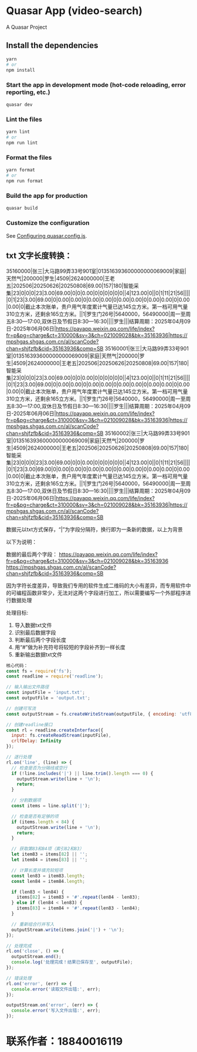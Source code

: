 # Quasar App (video-search)

A Quasar Project

## Install the dependencies
```bash
yarn
# or
npm install
```

### Start the app in development mode (hot-code reloading, error reporting, etc.)
```bash
quasar dev
```


### Lint the files
```bash
yarn lint
# or
npm run lint
```


### Format the files
```bash
yarn format
# or
npm run format
```


### Build the app for production
```bash
quasar build
```

### Customize the configuration
See [Configuring quasar.config.js](https://v2.quasar.dev/quasar-cli-vite/quasar-config-js).

## txt 文字长度转换：

35160000|张三|大马路99弄33号901室|013516393600000000069009|家庭|天然气|200000|罗生|4509|2624000000|王老五|202506|20250626|20250808|69.00|157|180|智能采集|23|0|0|0|23|3.00|69.00|0|0|0.00|0|0|0|0|0|0||4|123.00|0||0|1|11|21|56|||||0|1|23|3.00|69.00|0|0.00|0.00|0|0.00|0.00|0|0.00|0.00|0|0.00|0.00|0|0.00|0.00|0|截止本次账单，贵户用气年度累计气量已达145立方米。第一档可用气量310立方米，还剩余165立方米。||1|罗生门26号|5640000，56490000|周一至周五8:30—17:00,双休日及节假日8:30—16:30||||罗生|||结算周期：2025年04月09日-2025年06月06日|https://payapp.weixin.qq.com/life/index?fr=p&pg=charge&ct=310000&sv=3&ch=021009028&bk=35163936|https://mpshgas.shgas.com.cn/al/scanCode?chan=shjfzfb&cid=35163936&comp=SB
35160001|张三|大马路99弄33号901室|013516393600000000069009|家庭|天然气|200000|罗生|4509|2624000000|王老五|202506|20250626|20250808|69.00|157|180|智能采集|23|0|0|0|23|3.00|69.00|0|0|0.00|0|0|0|0|0|0||4|123.00|0||0|1|11|21|56|||||0|1|23|3.00|69.00|0|0.00|0.00|0|0.00|0.00|0|0.00|0.00|0|0.00|0.00|0|0.00|0.00|0|截止本次账单，贵户用气年度累计气量已达145立方米。第一档可用气量310立方米，还剩余165立方米。||1|罗生门26号|5640000，56490000|周一至周五8:30—17:00,双休日及节假日8:30—16:30||||罗生|||结算周期：2025年04月09日-2025年06月06日|https://payapp.weixin.qq.com/life/index?fr=p&pg=charge&ct=310000&sv=3&ch=021009028&bk=35163936|https://mpshgas.shgas.com.cn/al/scanCode?chan=shjfzfb&cid=35163936&comp=SB
35160002|张三|大马路99弄33号901室|013516393600000000069009|家庭|天然气|200000|罗生|4509|2624000000|王老五|202506|20250626|20250808|69.00|157|180|智能采集|23|0|0|0|23|3.00|69.00|0|0|0.00|0|0|0|0|0|0||4|123.00|0||0|1|11|21|56|||||0|1|23|3.00|69.00|0|0.00|0.00|0|0.00|0.00|0|0.00|0.00|0|0.00|0.00|0|0.00|0.00|0|截止本次账单，贵户用气年度累计气量已达145立方米。第一档可用气量310立方米，还剩余165立方米。||1|罗生门26号|5640000，56490000|周一至周五8:30—17:00,双休日及节假日8:30—16:30||||罗生|||结算周期：2025年04月09日-2025年06月06日|https://payapp.weixin.qq.com/life/index?fr=p&pg=charge&ct=310000&sv=3&ch=021009028&bk=35163936|https://mpshgas.shgas.com.cn/al/scanCode?chan=shjfzfb&cid=35163936&comp=SB


数据元以txt方式保存，“|”为字段分隔符，换行即为一条新的数据，以上为背景

以下为说明：

数据的最后两个字段：
https://payapp.weixin.qq.com/life/index?fr=p&pg=charge&ct=310000&sv=3&ch=021009028&bk=35163936
https://mpshgas.shgas.com.cn/al/scanCode?chan=shjfzfb&cid=35163936&comp=SB

因为字符长度差异，导致我们专用的软件生成二维码的大小有差异，而专用软件中的可编程函数非常少，无法对这两个字段进行加工，所以需要编写一个外部程序进行数据处理

处理目标:

1. 导入数据txt文件
2. 识别最后数据字段
3. 判断最后两个字段长度
4. 用“#”做为补充符号将较短的字段补齐到一样长度
5. 重新输出数据txt文件

```javascript
核心代码：
const fs = require('fs');
const readline = require('readline');

// 输入输出文件路径
const inputFile = 'input.txt';
const outputFile = 'output.txt';

// 创建可写流
const outputStream = fs.createWriteStream(outputFile, { encoding: 'utf8' });

// 创建readline接口
const rl = readline.createInterface({
  input: fs.createReadStream(inputFile),
  crlfDelay: Infinity
});

// 逐行处理
rl.on('line', (line) => {
  // 检查是否为分隔线或空行
  if (!line.includes('|') || line.trim().length === 0) {
    outputStream.write(line + '\n');
    return;
  }

  // 分割数据项
  const items = line.split('|');

  // 检查是否有足够的项
  if (items.length < 84) {
    outputStream.write(line + '\n');
    return;
  }

  // 获取第83和84项（索引82和83）
  let item83 = items[82] || '';
  let item84 = items[83] || '';

  // 计算长度并填充较短项
  const len83 = item83.length;
  const len84 = item84.length;

  if (len83 < len84) {
    items[82] = item83 + '#'.repeat(len84 - len83);
  } else if (len84 < len83) {
    items[83] = item84 + '#'.repeat(len83 - len84);
  }

  // 重新组合行并写入
  outputStream.write(items.join('|') + '\n');
});

// 处理完成
rl.on('close', () => {
  outputStream.end();
  console.log('处理完成！结果已保存至', outputFile);
});

// 错误处理
rl.on('error', (err) => {
  console.error('读取文件出错:', err);
});

outputStream.on('error', (err) => {
  console.error('写入文件出错:', err);
});
```

# 联系作者：18840016119
